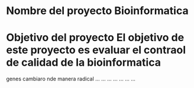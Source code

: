 Nombre del proyecto 
Bioinformatica
====================================================================================
Objetivo del proyecto
 El objetivo de este proyecto es evaluar el contraol de calidad de  la bioinformatica
=====================================================================================

genes cambiaro nde manera radical
...
...
...
...
...
...
...

